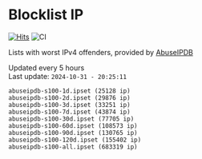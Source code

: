 # Blocklist IP

[![Hits](https://hits.seeyoufarm.com/api/count/incr/badge.svg?url=https%3A%2F%2Fgithub.com%2Fborestad%2Fblocklist-ip%2F&count_bg=%2379C83D&title_bg=%23555555&icon=&icon_color=%23E7E7E7&title=hits&edge_flat=false)](https://hits.seeyoufarm.com)  ![CI](https://img.shields.io/github/workflow/status/borestad/blocklist-ip/CI?style=flat-square)

Lists with worst IPv4 offenders, provided by [AbuseIPDB](https://www.abuseipdb.com/)

<!-- FOOTER-PLACEHOLDER -->
Updated every 5 hours<br>
Last update: `2024-10-31 - 20:25:11`
```
abuseipdb-s100-1d.ipset (25128 ip)
abuseipdb-s100-2d.ipset (29876 ip)
abuseipdb-s100-3d.ipset (33251 ip)
abuseipdb-s100-7d.ipset (43874 ip)
abuseipdb-s100-30d.ipset (77705 ip)
abuseipdb-s100-60d.ipset (108573 ip)
abuseipdb-s100-90d.ipset (130765 ip)
abuseipdb-s100-120d.ipset (155402 ip)
abuseipdb-s100-all.ipset (683319 ip)
```
